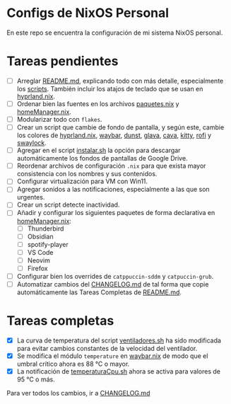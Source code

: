 # Configs de NixOS Personal

En este repo se encuentra la configuración de mi sistema NixOS personal.


# Tareas pendientes

- [ ] Arreglar [README.md](README.md), explicando todo con más detalle, especialmente los [scripts](scripts/). También incluir los atajos de teclado que se usan en [hyprland.nix](nixos/dotFiles/hyprland.nix).
- [ ] Ordenar bien las fuentes en los archivos [paquetes.nix](nixos/paquetes.nix) y [homeManager.nix](nixos/homeManager.nix).
- [ ] Modularizar todo con `flakes`.
- [ ] Crear un script que cambie de fondo de pantalla, y según este, cambie los colores de [hyprland.nix](nixos/dotFiles/hyprland.nix), [waybar](nixos/dotFiles/waybar.nix), [dunst](nixos/dotFiles/dunst.nix), [glava](nixos/dotFiles/glava.nix), [cava](nixos/dotFiles/cava.nix), [kitty](nixos/dotFiles/kitty.nix), [rofi](nixos/dotFiles/rofi.nix) y [swaylock](nixos/dotFiles/swaylock.nix).
- [ ] Agregar en el script [instalar.sh](scripts/instalar.sh) la opción para descargar automáticamente los fondos de pantallas de Google Drive.
- [ ] Reordenar archivos de configuración `.nix` para que exista mayor consistencia con los nombres y sus contenidos.
- [ ] Configurar virtualización para VM con Win11.
- [ ] Agregar sonidos a las notificaciones, especialmente a las que son urgentes.
- [ ] Crear un script detecte inactividad.
- [ ] Añadir y configurar los siguientes paquetes de forma declarativa en [homeManager.nix](nixos/homeManager.nix):
    - [ ] Thunderbird
    - [ ] Obsidian
    - [ ] spotify-player
    - [ ] VS Code
    - [ ] Neovim
    - [ ] Firefox
- [ ] Configurar bien los overrides de `catppuccin-sddm` y `catpuccin-grub`.
- [ ] Automatizar cambios del [CHANGELOG.md](CHANGELOG.md) de tal forma que copie automáticamente las Tareas Completas de [README.md](README.md).

# Tareas completas
- [x] La curva de temperatura del script [ventiladores.sh](scripts/ventiladores.sh) ha sido modificada para evitar cambios constantes de la velocidad del ventilador.
- [x] Se modifica el módulo `temperature` en [waybar.nix](nixos/dotFiles/waybar.nix) de modo que el umbral crítico ahora es 88 °C o mayor.
- [x] La notificación de [temperaturaCpu.sh](scripts/temperaturaCpu.sh) ahora se activa para valores de 95 °C o más.
  
Para ver todos los cambios, ir a [CHANGELOG.md](CHANGELOG.md)